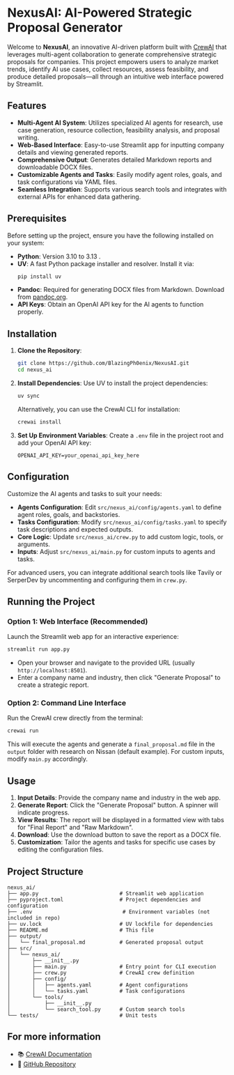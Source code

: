 # NexusAI: AI-Powered Strategic Proposal Generator

Welcome to **NexusAI**, an innovative AI-driven platform built with [CrewAI](https://crewai.com) that leverages multi-agent collaboration to generate comprehensive strategic proposals for companies. This project empowers users to analyze market trends, identify AI use cases, collect resources, assess feasibility, and produce detailed proposals—all through an intuitive web interface powered by Streamlit.

## Features

- **Multi-Agent AI System**: Utilizes specialized AI agents for research, use case generation, resource collection, feasibility analysis, and proposal writing.
- **Web-Based Interface**: Easy-to-use Streamlit app for inputting company details and viewing generated reports.
- **Comprehensive Output**: Generates detailed Markdown reports and downloadable DOCX files.
- **Customizable Agents and Tasks**: Easily modify agent roles, goals, and task configurations via YAML files.
- **Seamless Integration**: Supports various search tools and integrates with external APIs for enhanced data gathering.

## Prerequisites

Before setting up the project, ensure you have the following installed on your system:

- **Python**: Version 3.10 to 3.13 .
- **UV**: A fast Python package installer and resolver. Install it via:
  ```bash
  pip install uv
  ```
- **Pandoc**: Required for generating DOCX files from Markdown. Download from [pandoc.org](https://pandoc.org/installing.html).
- **API Keys**: Obtain an OpenAI API key for the AI agents to function properly.

## Installation

1. **Clone the Repository**:
   ```bash
   git clone https://github.com/BlazingPh0enix/NexusAI.git
   cd nexus_ai
   ```

2. **Install Dependencies**:
   Use UV to install the project dependencies:
   ```bash
   uv sync
   ```
   Alternatively, you can use the CrewAI CLI for installation:
   ```bash
   crewai install
   ```

3. **Set Up Environment Variables**:
   Create a `.env` file in the project root and add your OpenAI API key:
   ```
   OPENAI_API_KEY=your_openai_api_key_here
   ```

## Configuration

Customize the AI agents and tasks to suit your needs:

- **Agents Configuration**: Edit `src/nexus_ai/config/agents.yaml` to define agent roles, goals, and backstories.
- **Tasks Configuration**: Modify `src/nexus_ai/config/tasks.yaml` to specify task descriptions and expected outputs.
- **Core Logic**: Update `src/nexus_ai/crew.py` to add custom logic, tools, or arguments.
- **Inputs**: Adjust `src/nexus_ai/main.py` for custom inputs to agents and tasks.

For advanced users, you can integrate additional search tools like Tavily or SerperDev by uncommenting and configuring them in `crew.py`.

## Running the Project

### Option 1: Web Interface (Recommended)

Launch the Streamlit web app for an interactive experience:

```bash
streamlit run app.py
```

- Open your browser and navigate to the provided URL (usually `http://localhost:8501`).
- Enter a company name and industry, then click "Generate Proposal" to create a strategic report.

### Option 2: Command Line Interface

Run the CrewAI crew directly from the terminal:

```bash
crewai run
```

This will execute the agents and generate a `final_proposal.md` file in the `output` folder with research on Nissan (default example). For custom inputs, modify `main.py` accordingly.

## Usage

1. **Input Details**: Provide the company name and industry in the web app.
2. **Generate Report**: Click the "Generate Proposal" button. A spinner will indicate progress.
3. **View Results**: The report will be displayed in a formatted view with tabs for "Final Report" and "Raw Markdown".
4. **Download**: Use the download button to save the report as a DOCX file.
5. **Customization**: Tailor the agents and tasks for specific use cases by editing the configuration files.

## Project Structure

```
nexus_ai/
├── app.py                          # Streamlit web application
├── pyproject.toml                  # Project dependencies and configuration
├── .env                             # Environment variables (not included in repo)
├── uv.lock                         # UV lockfile for dependencies
├── README.md                       # This file
├── output/
│   └── final_proposal.md           # Generated proposal output
├── src/
│   └── nexus_ai/
│       ├── __init__.py
│       ├── main.py                 # Entry point for CLI execution
│       ├── crew.py                 # CrewAI crew definition
│       ├── config/
│       │   ├── agents.yaml         # Agent configurations
│       │   └── tasks.yaml          # Task configurations
│       └── tools/
│           ├── __init__.py
│           └── search_tool.py      # Custom search tools
└── tests/                          # Unit tests
```


## For more information

- 📚 [CrewAI Documentation](https://docs.crewai.com)
- 🐙 [GitHub Repository](https://github.com/crewAIInc/crewAI)
